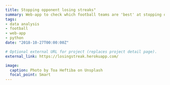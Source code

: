 ```yaml
---
title: Stopping opponent losing streaks"
summary: Web-app to check which football teams are 'best' at stopping opponent losing streaks. Github repo available [here](https://github.com/GregoireJan/LosingStreak).
tags:
- data analysis
- football
- web-app
- python
date: "2018-10-27T00:00:00Z"

# Optional external URL for project (replaces project detail page).
external_link: https://losingstreak.herokuapp.com/

image:
  caption: Photo by Toa Heftiba on Unsplash
  focal_point: Smart
---
```

